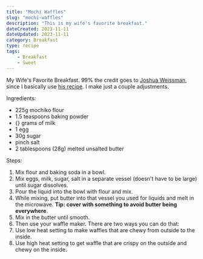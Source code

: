 ```yaml
---
title: "Mochi Waffles"
slug: "mochi-waffles"
description: "This is my wife's favorite breakfast."
dateCreated: 2023-11-11
dateUpdated: 2023-11-11
category: Breakfast
type: recipe
tags:
    - Breakfast
    - Sweet
---
```


My Wife's Favorite Breakfast. 99% the credit goes to [Joshua Weissman](https://www.joshuaweissman.com), since I basically use [his recipe](https://www.joshuaweissman.com/post/perfect-homemade-waffles). I make just a couple adjustments.


Ingredients:
- 225g mochiko flour
- 1.5 teaspoons baking powder
- {} grams of milk
- 1 egg
- 30g sugar
- pinch salt
- 2 tablespoons (28g) melted unsalted butter

Steps:
1. Mix flour and baking soda in a bowl.
2. Mix eggs, milk, sugar, salt in a separate vessel (doesn't have to be large) until sugar dissolves.
3. Pour the liquid into the bowl with flour and mix.
4. While mixing, put butter into that vessel you used for liquids and melt in the microwave. __Tip: cover with something to avoid butter being everywhere__.
5. Mix in the butter until smooth.
6. Then use your waffle maker. There are two ways you can do that:
  1. Use low heat setting to make waffles that are chewy from outside to the inside.
  2. Use high heat setting to get waffle that are crispy on the outside and chewy on the inside.
